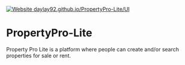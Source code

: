 [![Website daylay92.github.io/PropertyPro-Lite/UI](https://img.shields.io/website-up-down-green-red/https/daylay92.github.io/PropertyPro-Lite/UI.svg)](https://daylay92.github.io/PropertyPro-Lite/UI/)

# PropertyPro-Lite
Property Pro Lite is a platform where people can create and/or search properties for sale or rent.
